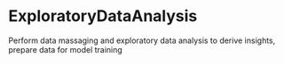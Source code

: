# ExploratoryDataAnalysis
Perform data massaging and exploratory data analysis to derive insights, prepare data for model training
